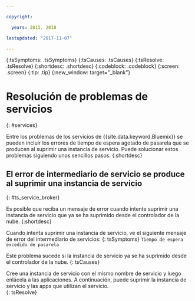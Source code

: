 ```yaml
---

copyright:

  years: 2015, 2018

lastupdated: "2017-11-07"

---
```



{:tsSymptoms: .tsSymptoms}
{:tsCauses: .tsCauses}
{:tsResolve: .tsResolve}
{:shortdesc: .shortdesc}
{:codeblock: .codeblock}
{:screen: .screen}
{:tip: .tip}
{:new_window: target="_blank"}


# Resolución de problemas de servicios
{: #services}

Entre los problemas de los servicios de {{site.data.keyword.Bluemix}}
se pueden incluir los errores de tiempo de espera agotado de pasarela que se producen al suprimir
una instancia de servicio. Puede solucionar estos problemas siguiendo unos sencillos pasos.
{:shortdesc}

## El error de intermediario de servicio se produce al suprimir una instancia de servicio
{: #ts_service_broker}

Es posible que reciba un mensaje de error cuando intente suprimir una instancia de servicio que ya se ha suprimido desde el controlador de la nube.
{:shortdesc}

Cuando intenta suprimir una instancia de servicio, ve el siguiente mensaje de error del intermediario de servicios:
{: tsSymptoms}
`Tiempo de espera excedido de pasarela`

Este problema sucede si la instancia de servicio ya se ha suprimido desde el controlador de la nube.
{: tsCauses}

Cree una instancia de servicio con el mismo nombre de servicio y luego enlácela a las aplicaciones. A continuación, puede suprimir la instancia de servicio y las apps que utilizan el servicio.   
{: tsResolve}
